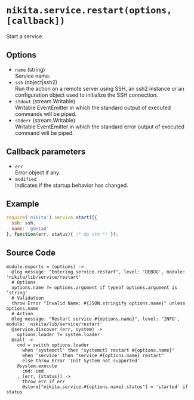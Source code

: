 
# `nikita.service.restart(options, [callback])`

Start a service.

## Options

* `name` (string)   
  Service name.   
* `ssh` (object|ssh2)   
  Run the action on a remote server using SSH, an ssh2 instance or an
  configuration object used to initialize the SSH connection.   
* `stdout` (stream.Writable)   
  Writable EventEmitter in which the standard output of executed commands will
  be piped.   
* `stderr` (stream.Writable)   
  Writable EventEmitter in which the standard error output of executed command
  will be piped.   

## Callback parameters

* `err`   
  Error object if any.   
* `modified`   
  Indicates if the startup behavior has changed.   

## Example

```js
require('nikita').service.start([{
  ssh: ssh,
  name: 'gmetad'
}, function(err, status){ /* do sth */ });
```

## Source Code

    module.exports = (options) ->
      @log message: "Entering service.restart", level: 'DEBUG', module: 'nikita/lib/service/restart'
      # Options
      options.name ?= options.argument if typeof options.argument is 'string'
      # Validation
      throw Error "Invalid Name: #{JSON.stringify options.name}" unless options.name
      # Action
      @log message: "Restart service #{options.name}", level: 'INFO', module: 'nikita/lib/service/restart'
      @service.discover (err, system) -> 
        options.loader ?= system.loader
      @call ->
        cmd = switch options.loader
          when 'systemctl' then "systemctl restart #{options.name}"
          when 'service' then "service #{options.name} restart"
          else throw Error 'Init System not supported'
        @system.execute
          cmd: cmd
        , (err, {status}) ->
          throw err if err
          @store["nikita.service.#{options.name}.status"] = 'started' if status
